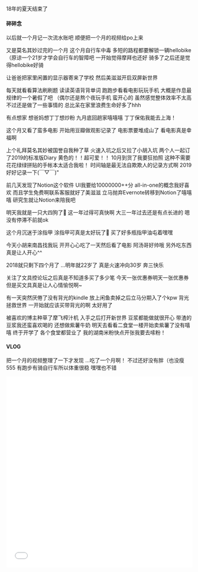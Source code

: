 18年的夏天结束了
<!--more-->
#### 碎碎念

以后就一个月记一次流水账吧
顺便把一个月的视频给po上来

又是莫名其妙过完的一个月
这个月自行车中毒 
多短的路程都要解锁一辆hellobike
（原谅一个21岁才学会自行车的智障吧
一开始觉得摩拜也还好
骑多了之后还是觉得hellobike好骑

让爸爸把家里闲置的显示器寄来了学校
然后美滋滋开启双屏新世界

每天就看看算法刷刷题
读读英语背背单词
跑跑步看看电影玩玩手机
大概是作息最规律的一个暑假了吧
（偶尔还是熬个夜玩手机
蛮开心的
虽然感觉整体效率不太高
不过还是做了一些事情的
总比呆在家里浪费生命好多了hhh

有点想家
想爸妈想丁丁想炒粉
九月底回趟家嘻嘻嘻
丁丁保佑我能去上海！

这个月又看了蛮多电影
开始用豆瓣做观影记录了
电影票要堆成山了
看电影真是幸福啊

上个礼拜莫名其妙被国誉自我种了草
火速入坑之后又拉了小胡入坑
两个人一起订了2019的标准版Diary
黄色的！！超可爱！！
10月到货了我要狂拍照
这种不需要花花绿绿拼贴的手帐本太适合我啦！
时间轴是最无法自欺欺人的记录方式啊
2019好好记录一下(￣▽￣)"

前几天发现了Notion这个软件
UI我要给10000000++分
all-in-one的概念我好喜欢
而且学生免费啊联系客服就好了美滋滋
立马抛弃Evernote转移到Notion了嘻嘻嘻
研究生就让Notion来陪我吧

明天我就是一只大四狗了🐶
这一年过得可真快啊
大三一年过去还是有点长进的
嗯没有停滞不前就ok

这个月沉迷于涂指甲
涂指甲可真是太好玩了💅
买了好多瓶指甲油屯着嘿嘿

今天小胡来南昌找我玩
开开心心吃了一天然后看了电影
阿汤哥好帅哦
另外吃东西真是让人开心^^

2018就只剩下四个月了
...明年就22岁了
真是火速冲向30岁
奔三快乐

关注了文具控论坛之后真是不知道多买了多少笔
今天一张优惠券明天一张优惠券
但是买文具真是让人心情愉悦啊~

有一天突然厌倦了没有背光的kindle
放上闲鱼卖掉之后立马分期入了个kpw
背光拯救世界
一开始就应该买带背光的啊 太好用了

被喜欢的博主种草了摩飞榨汁机
入手之后打开新世界
豆浆都能做就很开心
带渣的豆浆我还蛮喜欢喝的
还想做紫薯牛奶
明天去看看二食堂一楼开始卖紫薯了没有嘻嘻
终于开学了 各个食堂都营业了
我的湖南米粉快点开张我要去嗦粉！

#### VLOG

把一个月的视频整理了一下才发现
...吃了一个月啊！
不过还好没有胖（也没瘦555
有跑步有骑自行车所以体重很稳
嘿嘿也不错

<iframe src="//player.bilibili.com/player.html?aid=35639846&cid=62506092&page=1" scrolling="no" border="0" frameborder="no" framespacing="0" allowfullscreen="true" width="100%" height="515"> </iframe>

